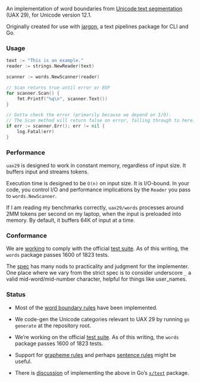 An implementation of word boundaries from [Unicode text segmentation](https://unicode.org/reports/tr29/#Word_Boundaries) (UAX 29), for Unicode version 12.1.

Originally created for use with [jargon](https://github.com/clipperhouse/jargon), a text pipelines package for CLI and Go.

### Usage

```go
text := "This is an example."
reader := strings.NewReader(text)

scanner := words.NewScanner(reader)

// Scan returns true until error or EOF
for scanner.Scan() {
	fmt.Printf("%q\n", scanner.Text())
}

// Gotta check the error (primarily because we depend on I/O).
// The Scan method will return false on error, falling through to here.
if err := scanner.Err(); err != nil {
	log.Fatal(err)
}
```

### Performance

`uax29` is designed to work in constant memory, regardless of input size. It buffers input and streams tokens.

Execution time is designed to be `O(n)` on input size. It is I/O-bound. In your code, you control I/O and performance implications by the `Reader` you pass to `words.NewScanner`.

If I am reading my benchmarks correctly, `uax29/words` processes around 2MM tokens per second on my laptop, when the input is preloaded into memory. By default, it buffers 64K of input at a time.

### Conformance

We are [working](https://github.com/clipperhouse/uax29/blob/master/words/scanner_test.go#L154) to comply with the official [test suite](https://unicode.org/reports/tr41/tr41-26.html#Tests29). As of this writing, the `words` package passes 1600 of 1823 tests.

The [spec](https://unicode.org/reports/tr29/#Word_Boundaries) has many nods to practicality and judgment for the implementer. One place where we vary from the strict spec is to consider underscore `_` a valid mid-word/mid-number character, helpful for things like user_names.

### Status

- Most of the [word boundary rules](https://unicode.org/reports/tr29/#Word_Boundaries) have been implemented.

- We code-gen the Unicode categories relevant to UAX 29 by running `go generate` at the repository root.

- We’re working on the official [test suite](https://unicode.org/reports/tr41/tr41-26.html#Tests29). As of this writing, the `words` package passes 1600 of 1823 tests.

- Support for [grapheme rules](https://unicode.org/reports/tr29/#Grapheme_Cluster_Boundaries) and perhaps [sentence rules](https://unicode.org/reports/tr29/#Sentence_Boundaries) might be useful.

- There is [discussion](https://groups.google.com/d/msg/golang-nuts/_79vJ65KuXc/B_QgeU6rAgAJ) of implementing the above in Go’s [`x/text`](https://godoc.org/golang.org/x/text) package.